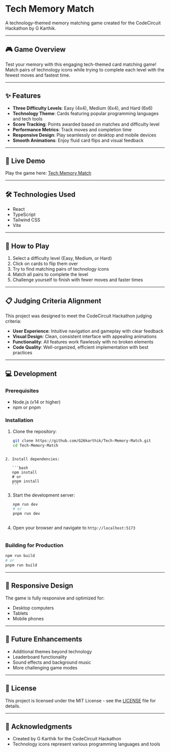 # Tech Memory Match

A technology-themed memory matching game created for the CodeCircuit Hackathon by G Karthik.

---

## 🎮 Game Overview

Test your memory with this engaging tech-themed card matching game! Match pairs of technology icons while trying to complete each level with the fewest moves and fastest time.

---

## ✨ Features

- **Three Difficulty Levels**: Easy (4x4), Medium (6x4), and Hard (6x6)
- **Technology Theme**: Cards featuring popular programming languages and tech tools
- **Score Tracking**: Points awarded based on matches and difficulty level
- **Performance Metrics**: Track moves and completion time
- **Responsive Design**: Play seamlessly on desktop and mobile devices
- **Smooth Animations**: Enjoy fluid card flips and visual feedback

---

## 🚀 Live Demo

Play the game here: [Tech Memory Match](https://g26karthik.github.io/Tech-Memory-Match/)

---

## 🛠️ Technologies Used

- React  
- TypeScript  
- Tailwind CSS  
- Vite

---

## 🎯 How to Play

1. Select a difficulty level (Easy, Medium, or Hard)  
2. Click on cards to flip them over  
3. Try to find matching pairs of technology icons  
4. Match all pairs to complete the level  
5. Challenge yourself to finish with fewer moves and faster times

---

## 📋 Judging Criteria Alignment

This project was designed to meet the CodeCircuit Hackathon judging criteria:

- **User Experience**: Intuitive navigation and gameplay with clear feedback  
- **Visual Design**: Clean, consistent interface with appealing animations  
- **Functionality**: All features work flawlessly with no broken elements  
- **Code Quality**: Well-organized, efficient implementation with best practices

---

## 💻 Development

### Prerequisites

- Node.js (v14 or higher)  
- npm or pnpm

### Installation

1. Clone the repository:
   ```bash
   git clone https://github.com/G26karthik/Tech-Memory-Match.git
   cd Tech-Memory-Match
````

2. Install dependencies:

   ```bash
   npm install
   # or
   pnpm install
   ```
````

3. Start the development server:

   ```bash
   npm run dev
   # or
   pnpm run dev
   ```
   ````

4. Open your browser and navigate to `http://localhost:5173`

   ````

### Building for Production

```bash
npm run build
# or
pnpm run build
```

---

## 📱 Responsive Design

The game is fully responsive and optimized for:

* Desktop computers
* Tablets
* Mobile phones

---

## 🧠 Future Enhancements

* Additional themes beyond technology
* Leaderboard functionality
* Sound effects and background music
* More challenging game modes

---

## 📄 License

This project is licensed under the MIT License - see the [LICENSE](LICENSE) file for details.

---

## 🙏 Acknowledgments

* Created by G Karthik for the CodeCircuit Hackathon
* Technology icons represent various programming languages and tools

```

